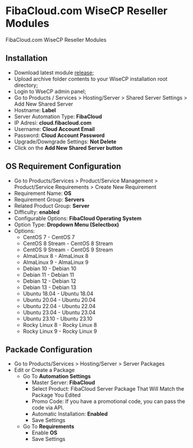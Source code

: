 # FibaCloud.com WiseCP Reseller Modules
FibaCloud.com WiseCP Reseller Modules

## Installation
- Download latest module [release](https://github.com/fibacloud/WiseCP/raw/main/FibaCloud_WiseCP_V1.zip);
- Upload archive folder contents to your WiseCP installation root directory;
- Login to WseCP admin panel;
- Go to Products / Services > Hosting/Server > Shared Server Settings > Add New Shared Server
- Hostname: **Label**
- Server Automation Type: **FibaCloud**
- IP Adresi: **cloud.fibacloud.com**
- Username: **Cloud Account Email**
- Password: **Cloud Account Password**
- Upgrade/Downgrade Settings: **Not Delete**
- Click on the **Add New Shared Server button**

## OS Requirement Configuration
- Go to Products/Services > Product/Service Management > Product/Service Requirements > Create New Requirement
- Requirement Name: **OS**
- Requirement Group: **Servers**
- Related Product Group: **Server**
- Difficulty: **enabled**
- Configurable Options: **FibaCloud Operating System**
- Option Type: **Dropdown Menu (Selectbox)**
- Options:
   - CentOS 7 - CentOS 7
   - CentOS 8 Stream - CentOS 8 Stream
   - CentOS 9 Stream - CentOS 9 Stream
   - AlmaLinux 8 - AlmaLinux 8
   - AlmaLinux 9 - AlmaLinux 9
   - Debian 10 - Debian 10
   - Debian 11 - Debian 11
   - Debian 12 - Debian 12
   - Debian 13 - Debian 13
   - Ubuntu 18.04 - Ubuntu 18.04
   - Ubuntu 20.04 - Ubuntu 20.04
   - Ubuntu 22.04 - Ubuntu 22.04
   - Ubuntu 23.04 - Ubuntu 23.04
   - Ubuntu 23.10 - Ubuntu 23.10
   - Rocky Linux 8 - Rocky Linux 8
   - Rocky Linux 9 - Rocky Linux 9

 ## Packade Configuration
 - Go to Products/Services > Hosting/Server > Server Packages
 - Edit or Create a Package
    - Go To **Automation Settings**
       - Master Server: **FibaCloud**
       - Select Product: FibaCloud Server Package That Will Match the Package You Edited
       - Promo Code: If you have a promotional code, you can pass the code via API.
       - Automatic Installation: **Enabled**
       - Save Settings
    - Go To **Requirements**
       - Enable **OS**
       - Save Settings
